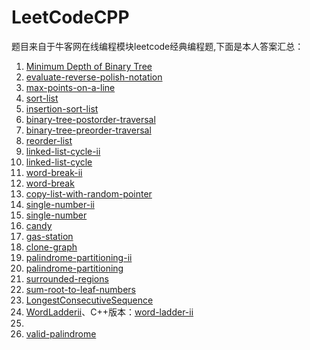 # LeetCodeCPP
题目来自于牛客网在线编程模块leetcode经典编程题,下面是本人答案汇总：

1. [Minimum Depth of Binary Tree](https://github.com/ltaoj/LeetCodeCPP/blob/master/minimum-depth-of-binary-tree.cpp)
2. [evaluate-reverse-polish-notation](https://github.com/ltaoj/LeetCodeCPP/blob/master/evaluate-reverse-polish-notation.cpp)
3. [max-points-on-a-line](https://github.com/ltaoj/LeetCodeCPP/blob/master/max-points-on-a-line.cpp)
4. [sort-list](https://github.com/ltaoj/LeetCodeCPP/blob/master/sort-list.cpp)
5. [insertion-sort-list](https://github.com/ltaoj/LeetCodeCPP/blob/master/insertion-sort-list.cpp)
6. [binary-tree-postorder-traversal](https://github.com/ltaoj/LeetCodeCPP/blob/master/binary-tree-postorder-traversal.cpp)
7. [binary-tree-preorder-traversal](https://github.com/ltaoj/LeetCodeCPP/blob/master/binary-tree-preorder-traversal.cpp)
8. [reorder-list](https://github.com/ltaoj/LeetCodeCPP/blob/master/reorder-list.cpp)
9. [linked-list-cycle-ii](https://github.com/ltaoj/LeetCodeCPP/blob/master/linked-list-cycle-ii.cpp)
10. [linked-list-cycle](https://github.com/ltaoj/LeetCodeCPP/blob/master/linked-list-cycle.cpp)
11. [word-break-ii](https://github.com/ltaoj/LeetCodeCPP/blob/master/word-break-ii.cpp)
12. [word-break](https://github.com/ltaoj/LeetCodeCPP/blob/master/word-break.cpp)
13. [copy-list-with-random-pointer](https://github.com/ltaoj/LeetCodeCPP/blob/master/copy-list-with-random-pointer.cpp)
14. [single-number-ii](https://github.com/ltaoj/LeetCodeCPP/blob/master/single-number-ii.cpp)
15. [single-number](https://github.com/ltaoj/LeetCodeCPP/blob/master/single-number.cpp)
16. [candy](https://github.com/ltaoj/LeetCodeCPP/blob/master/candy.cpp)
17. [gas-station](https://github.com/ltaoj/LeetCodeCPP/blob/master/gas-station.cpp)
18. [clone-graph](https://github.com/ltaoj/LeetCodeCPP/blob/master/clone-graph.cpp)
19. [palindrome-partitioning-ii](https://github.com/ltaoj/LeetCodeCPP/blob/master/palindrome-partitioning-ii.cpp)
20. [palindrome-partitioning](https://github.com/ltaoj/LeetCodeCPP/blob/master/palindrome-partitioning.cpp)
21. [surrounded-regions](https://github.com/ltaoj/LeetCodeCPP/blob/master/surrounded-regions.cpp)
22. [sum-root-to-leaf-numbers](https://github.com/ltaoj/LeetCodeCPP/blob/master/sum-root-to-leaf-numbers.cpp)
23. [LongestConsecutiveSequence](https://github.com/ltaoj/LeetCodeCPP/blob/master/LongestConsecutiveSequence.java)
24. [WordLadderii](https://github.com/ltaoj/LeetCodeCPP/blob/master/WordLadderii.java)、C++版本：[word-ladder-ii](https://github.com/ltaoj/LeetCodeCPP/blob/master/world-ladder-ii.cpp)
25. []()
26. [valid-palindrome](https://github.com/ltaoj/LeetCodeCPP/blob/master/valid-palindrome.cpp)
